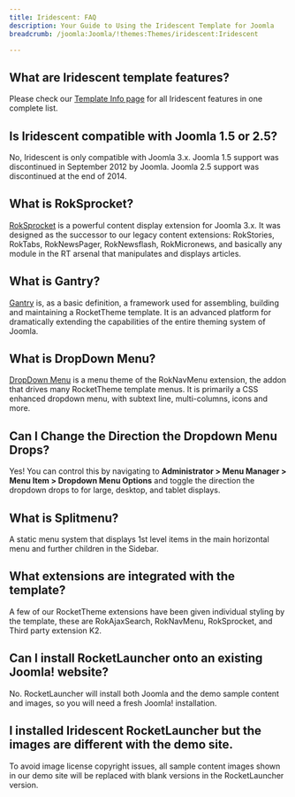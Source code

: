 ```yaml
---
title: Iridescent: FAQ
description: Your Guide to Using the Iridescent Template for Joomla
breadcrumb: /joomla:Joomla/!themes:Themes/iridescent:Iridescent

---
```


What are Iridescent template features?
-----

Please check our [Template Info page][features] for all Iridescent features in one complete list.

Is Iridescent compatible with Joomla 1.5 or 2.5?
-----

No, Iridescent is only compatible with Joomla 3.x. Joomla 1.5 support was discontinued in September 2012 by Joomla. Joomla 2.5 support was discontinued at the end of 2014. 

What is RokSprocket?
-----

[RokSprocket][roksprocket] is a powerful content display extension for Joomla 3.x. It was designed as the successor to our legacy content extensions: RokStories, RokTabs, RokNewsPager, RokNewsflash, RokMicronews, and basically any module in the RT arsenal that manipulates and displays articles.

What is Gantry?
-----

[Gantry][gantry] is, as a basic definition, a framework used for assembling, building and maintaining a RocketTheme template. It is an advanced platform for dramatically extending the capabilities of the entire theming system of Joomla.

What is DropDown Menu?
-----

[DropDown Menu][dropdown] is a menu theme of the RokNavMenu extension, the addon that drives many RocketTheme template menus. It is primarily a CSS enhanced dropdown menu, with subtext line, multi-columns, icons and more.

Can I Change the Direction the Dropdown Menu Drops?
-----

Yes! You can control this by navigating to **Administrator > Menu Manager > Menu Item > Dropdown Menu Options** and toggle the direction the dropdown drops to for large, desktop, and tablet displays.

What is Splitmenu?
-----

A static menu system that displays 1st level items in the main horizontal menu and further children in the Sidebar.

What extensions are integrated with the template?
-----

A few of our RocketTheme extensions have been given individual styling by the template, these are RokAjaxSearch, RokNavMenu, RokSprocket, and Third party extension K2.

Can I install RocketLauncher onto an existing Joomla! website?
-----

No. RocketLauncher will install both Joomla and the demo sample content and images, so you will need a fresh Joomla! installation.

I installed Iridescent RocketLauncher but the images are different with the demo site.
-----

To avoid image license copyright issues, all sample content images shown in our demo site will be replaced with blank versions in the RocketLauncher version.

[gantry]: http://gantry.org/
[features]: http://demo.rockettheme.com/joomla-templates/iridescent/index.php/features/features-overview
[forum]: http://www.rockettheme.com/forum/joomla-template-iridescent
[roksprocket]: http://www.rockettheme.com/joomla/extensions/roksprocket
[dropdown]: http://demo.rockettheme.com/joomla-templates/iridescent/features/menu-options
[splitmenu]: http://demo.rockettheme.com/joomla-templates/iridescent/features/menu-options
[dropdownoptions]: assets/dropdown.jpg
